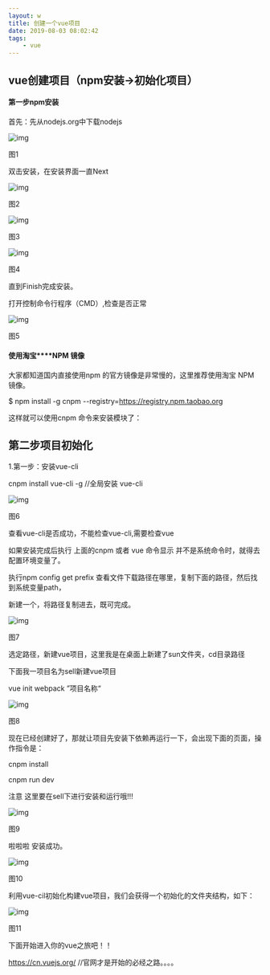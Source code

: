```yaml
---
layout: w
title: 创建一个vue项目
date: 2019-08-03 08:02:42
tags:
	- vue
---
```


## vue创建项目（npm安装→初始化项目）

#### 第一步npm安装

首先：先从nodejs.org中下载nodejs





![img](https:////upload-images.jianshu.io/upload_images/11329965-5a9ee3f9b2ca0d00.png?imageMogr2/auto-orient/strip%7CimageView2/2/w/741/format/webp)

图1

双击安装，在安装界面一直Next 



![img](https:////upload-images.jianshu.io/upload_images/11329965-748c9758d8aa015a.png?imageMogr2/auto-orient/strip%7CimageView2/2/w/669/format/webp)

图2





![img](https:////upload-images.jianshu.io/upload_images/11329965-9ade95930e2b8c76.png?imageMogr2/auto-orient/strip%7CimageView2/2/w/459/format/webp)

图3





![img](https:////upload-images.jianshu.io/upload_images/11329965-f9a0c21c5e3464bd.png?imageMogr2/auto-orient/strip%7CimageView2/2/w/450/format/webp)

图4

直到Finish完成安装。

打开控制命令行程序（CMD）,检查是否正常



![img](https:////upload-images.jianshu.io/upload_images/11329965-fb027342d30fdb7c.png?imageMogr2/auto-orient/strip%7CimageView2/2/w/766/format/webp)

图5

#### **使用淘宝****NPM** **镜像** 

大家都知道国内直接使用npm 的官方镜像是非常慢的，这里推荐使用淘宝 NPM 镜像。

$  npm  install  -g  cnpm  --registry=https://registry.npm.taobao.org

这样就可以使用cnpm 命令来安装模块了：



## 第二步项目初始化

1.第一步：安装vue-cli

cnpm install vue-cli -g       //全局安装 vue-cli



![img](https:////upload-images.jianshu.io/upload_images/11329965-094a17436eaf17f8.png?imageMogr2/auto-orient/strip%7CimageView2/2/w/729/format/webp)

图6

查看vue-cli是否成功，不能检查vue-cli,需要检查vue

如果安装完成后执行 上面的cnpm 或者  vue 命令显示 并不是系统命令时，就得去配置环境变量了。

执行npm config get prefix 查看文件下载路径在哪里，复制下面的路径，然后找到系统变量path，

新建一个，将路径复制进去，既可完成。



![img](https:////upload-images.jianshu.io/upload_images/11329965-ae7cd3b0e279c411.png?imageMogr2/auto-orient/strip%7CimageView2/2/w/822/format/webp)

图7

选定路径，新建vue项目，这里我是在桌面上新建了sun文件夹，cd目录路径

下面我一项目名为sell新建vue项目

vue init webpack   ”项目名称“



![img](https:////upload-images.jianshu.io/upload_images/11329965-88a69349b40ee7fe.png?imageMogr2/auto-orient/strip%7CimageView2/2/w/937/format/webp)

图8

现在已经创建好了，那就让项目先安装下依赖再运行一下，会出现下面的页面，操作指令是：

cnpm install

cnpm run dev

注意 这里要在sell下进行安装和运行哦!!!



![img](https:////upload-images.jianshu.io/upload_images/11329965-50edf57d11e52e8d.png?imageMogr2/auto-orient/strip%7CimageView2/2/w/911/format/webp)

图9

啦啦啦  安装成功。



![img](https:////upload-images.jianshu.io/upload_images/11329965-294736ff74303070.png?imageMogr2/auto-orient/strip%7CimageView2/2/w/1000/format/webp)

图10

利用vue-cil初始化构建vue项目，我们会获得一个初始化的文件夹结构，如下：





![img](https:////upload-images.jianshu.io/upload_images/11329965-3bea73f6363501a4.png?imageMogr2/auto-orient/strip%7CimageView2/2/w/739/format/webp)

图11

下面开始进入你的vue之旅吧！！

https://cn.vuejs.org/                     //官网才是开始的必经之路。。。。